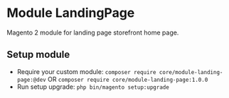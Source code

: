 # Module LandingPage

Magento 2 module for landing page storefront home page.

## Setup module

- Require your custom module: `composer require core/module-landing-page:@dev` OR `composer require core/module-landing-page:1.0.0`
- Run setup upgrade: `php bin/magento setup:upgrade`
